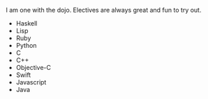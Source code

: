 I am one with the dojo.
Electives are always great and fun to try out.
* Haskell
* Lisp
* Ruby
* Python
* C
* C++
* Objective-C
* Swift
* Javascript
* Java

